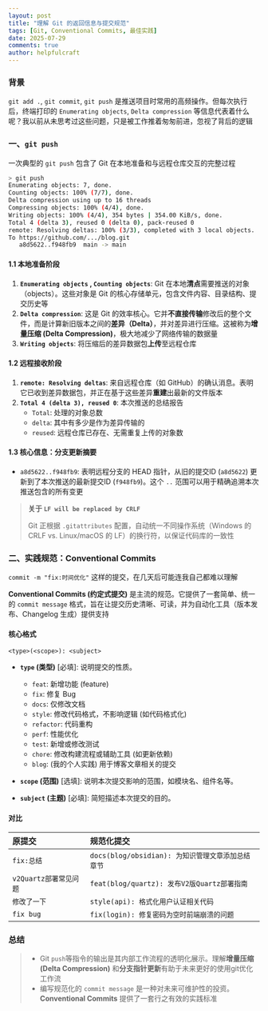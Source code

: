 ```yaml
---
layout: post
title: "理解 Git 的返回信息与提交规范"
tags: [Git, Conventional Commits, 最佳实践]
date: 2025-07-29
comments: true
author: helpfulcraft
---
```


### 背景

`git add .`, `git commit`, `git push` 是推送项目时常用的高频操作。但每次执行后，终端打印的 `Enumerating objects`, `Delta compression` 等信息代表着什么呢？我以前从未思考过这些问题，只是被工作推着匆匆前进，忽视了背后的逻辑

### 一、`git push` 

一次典型的 `git push` 包含了 Git 在本地准备和与远程仓库交互的完整过程

```bash
> git push
Enumerating objects: 7, done.
Counting objects: 100% (7/7), done.
Delta compression using up to 16 threads
Compressing objects: 100% (4/4), done.
Writing objects: 100% (4/4), 354 bytes | 354.00 KiB/s, done.
Total 4 (delta 3), reused 0 (delta 0), pack-reused 0
remote: Resolving deltas: 100% (3/3), completed with 3 local objects.
To https://github.com/.../blog.git
   a8d5622..f948fb9  main -> main
```

#### 1.1 本地准备阶段
1.  **`Enumerating objects` , `Counting objects`**: Git 在本地**清点**需要推送的对象（objects）。这些对象是 Git 的核心存储单元，包含文件内容、目录结构、提交历史等
 2.  **`Delta compression`**: 这是 Git 的效率核心。它并**不直接传输**修改后的整个文件，而是计算新旧版本之间的**差异（Delta）**，并对差异进行压缩。这被称为**增量压缩 (Delta Compression)**，极大地减少了网络传输的数据量
3.  **`Writing objects`**: 将压缩后的差异数据包**上传**至远程仓库

#### 1.2 远程接收阶段
1.  **`remote: Resolving deltas`**: 来自远程仓库（如 GitHub）的确认消息。表明它已收到差异数据包，并正在基于这些差异**重建**出最新的文件版本
2.  **`Total 4 (delta 3), reused 0`**: 本次推送的总结报告
     *   `Total`: 处理的对象总数
     *   `delta`: 其中有多少是作为差异传输的
     *   `reused`: 远程仓库已存在、无需重复上传的对象数

#### 1.3 核心信息：分支更新摘要
   - `a8d5622..f948fb9`: 表明远程分支的 HEAD 指针，从旧的提交ID (`a8d5622`) 更新到了本次推送的最新提交ID (`f948fb9`)。这个 `..` 范围可以用于精确追溯本次推送包含的所有变更

> **关于 `LF will be replaced by CRLF`**
> 
>  Git 正根据 `.gitattributes` 配置，自动统一不同操作系统（Windows 的 CRLF vs. Linux/macOS 的 LF）的换行符，以保证代码库的一致性

### 二、实践规范：Conventional Commits

`commit -m "fix:时间优化"` 这样的提交，在几天后可能连我自己都难以理解

**Conventional Commits (约定式提交)** 是主流的规范。它提供了一套简单、统一的 `commit message` 格式，旨在让提交历史清晰、可读，并为自动化工具（版本发布、Changelog 生成）提供支持

#### 核心格式
```
<type>(<scope>): <subject>
```
*   **`type` (类型)** [必填]: 说明提交的性质。
    *   `feat`: 新增功能 (feature)
    *   `fix`: 修复 Bug
    *   `docs`: 仅修改文档
    *   `style`: 修改代码格式，不影响逻辑 (如代码格式化)
    *   `refactor`: 代码重构
    *   `perf`: 性能优化
    *   `test`: 新增或修改测试
    *   `chore`: 修改构建流程或辅助工具 (如更新依赖)
    *   `blog`: (我的个人实践) 用于博客文章相关的提交

*   **`scope` (范围)** [选填]: 说明本次提交影响的范围，如模块名、组件名等。

*   **`subject` (主题)** [必填]: 简短描述本次提交的目的。

#### 对比

| 原提交 | 规范化提交 |
| :--- | :--- |
| `fix:总结` | `docs(blog/obsidian): 为知识管理文章添加总结章节` |
| `v2Quartz部署常见问题` | `feat(blog/quartz): 发布V2版Quartz部署指南` |
| `修改了一下` | `style(api): 格式化用户认证相关代码` |
| `fix bug` | `fix(login): 修复密码为空时前端崩溃的问题` |

### 总结
> *   Git `push`等指令的输出是其内部工作流程的透明化展示。理解**增量压缩 (Delta Compression)** 和**分支指针更新**有助于未来更好的使用git优化工作流
> *   编写规范化的 `commit message` 是一种对未来可维护性的投资。**Conventional Commits** 提供了一套行之有效的实践标准